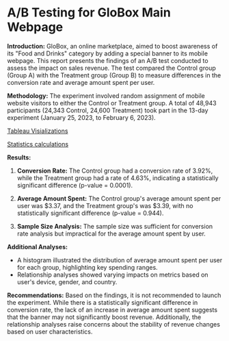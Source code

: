﻿# A/B Testing for GloBox Main Webpage

**Introduction:** GloBox, an online marketplace, aimed to boost awareness of its "Food and Drinks" category by adding a special banner to its mobile webpage. This report presents the findings of an A/B test conducted to assess the impact on sales revenue. The test compared the Control group (Group A) with the Treatment group (Group B) to measure differences in the conversion rate and average amount spent per user.

**Methodology:** The experiment involved random assignment of mobile website visitors to either the Control or Treatment group. A total of 48,943 participants (24,343 Control, 24,600 Treatment) took part in the 13-day experiment (January 25, 2023, to February 6, 2023).

[Tableau Visializations](https://public.tableau.com/views/VisuzalizationsfortheGloboxproject/VisualizationoftheABtestingresults?:language=en-US&publish=yes&:display_count=n&:origin=viz_share_link)

[Statistics calculations](https://docs.google.com/spreadsheets/d/1N2PLL6hWrMbhP80xIMxAFjB9Hy8WMjzjik2b5nILrrg/edit?usp=sharing)

**Results:**

1.  **Conversion Rate:** The Control group had a conversion rate of 3.92%, while the Treatment group had a rate of 4.63%, indicating a statistically significant difference (p-value = 0.0001).
    
2.  **Average Amount Spent:** The Control group's average amount spent per user was $3.37, and the Treatment group's was $3.39, with no statistically significant difference (p-value = 0.944).
    
3.  **Sample Size Analysis:** The sample size was sufficient for conversion rate analysis but impractical for the average amount spent by user.
    

**Additional Analyses:**

-   A histogram illustrated the distribution of average amount spent per user for each group, highlighting key spending ranges.
-   Relationship analyses showed varying impacts on metrics based on user's device, gender, and country.

**Recommendations:** Based on the findings, it is not recommended to launch the experiment. While there is a statistically significant difference in conversion rate, the lack of an increase in average amount spent suggests that the banner may not significantly boost revenue. Additionally, the relationship analyses raise concerns about the stability of revenue changes based on user characteristics.
